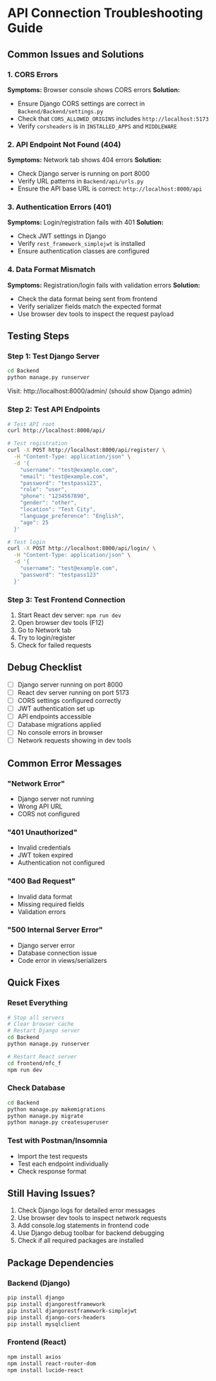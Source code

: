 # API Connection Troubleshooting Guide

## Common Issues and Solutions

### 1. **CORS Errors**
**Symptoms:** Browser console shows CORS errors
**Solution:** 
- Ensure Django CORS settings are correct in `Backend/Backend/settings.py`
- Check that `CORS_ALLOWED_ORIGINS` includes `http://localhost:5173`
- Verify `corsheaders` is in `INSTALLED_APPS` and `MIDDLEWARE`

### 2. **API Endpoint Not Found (404)**
**Symptoms:** Network tab shows 404 errors
**Solution:**
- Check Django server is running on port 8000
- Verify URL patterns in `Backend/api/urls.py`
- Ensure the API base URL is correct: `http://localhost:8000/api`

### 3. **Authentication Errors (401)**
**Symptoms:** Login/registration fails with 401
**Solution:**
- Check JWT settings in Django
- Verify `rest_framework_simplejwt` is installed
- Ensure authentication classes are configured

### 4. **Data Format Mismatch**
**Symptoms:** Registration/login fails with validation errors
**Solution:**
- Check the data format being sent from frontend
- Verify serializer fields match the expected format
- Use browser dev tools to inspect the request payload

## Testing Steps

### Step 1: Test Django Server
```bash
cd Backend
python manage.py runserver
```
Visit: http://localhost:8000/admin/ (should show Django admin)

### Step 2: Test API Endpoints
```bash
# Test API root
curl http://localhost:8000/api/

# Test registration
curl -X POST http://localhost:8000/api/register/ \
  -H "Content-Type: application/json" \
  -d '{
    "username": "test@example.com",
    "email": "test@example.com", 
    "password": "testpass123",
    "role": "user",
    "phone": "1234567890",
    "gender": "other",
    "location": "Test City",
    "language_preference": "English",
    "age": 25
  }'

# Test login
curl -X POST http://localhost:8000/api/login/ \
  -H "Content-Type: application/json" \
  -d '{
    "username": "test@example.com",
    "password": "testpass123"
  }'
```

### Step 3: Test Frontend Connection
1. Start React dev server: `npm run dev`
2. Open browser dev tools (F12)
3. Go to Network tab
4. Try to login/register
5. Check for failed requests

## Debug Checklist

- [ ] Django server running on port 8000
- [ ] React dev server running on port 5173
- [ ] CORS settings configured correctly
- [ ] JWT authentication set up
- [ ] API endpoints accessible
- [ ] Database migrations applied
- [ ] No console errors in browser
- [ ] Network requests showing in dev tools

## Common Error Messages

### "Network Error"
- Django server not running
- Wrong API URL
- CORS not configured

### "401 Unauthorized"
- Invalid credentials
- JWT token expired
- Authentication not configured

### "400 Bad Request"
- Invalid data format
- Missing required fields
- Validation errors

### "500 Internal Server Error"
- Django server error
- Database connection issue
- Code error in views/serializers

## Quick Fixes

### Reset Everything
```bash
# Stop all servers
# Clear browser cache
# Restart Django server
cd Backend
python manage.py runserver

# Restart React server
cd frontend/nfc_f
npm run dev
```

### Check Database
```bash
cd Backend
python manage.py makemigrations
python manage.py migrate
python manage.py createsuperuser
```

### Test with Postman/Insomnia
- Import the test requests
- Test each endpoint individually
- Check response format

## Still Having Issues?

1. Check Django logs for detailed error messages
2. Use browser dev tools to inspect network requests
3. Add console.log statements in frontend code
4. Use Django debug toolbar for backend debugging
5. Check if all required packages are installed

## Package Dependencies

### Backend (Django)
```bash
pip install django
pip install djangorestframework
pip install djangorestframework-simplejwt
pip install django-cors-headers
pip install mysqlclient
```

### Frontend (React)
```bash
npm install axios
npm install react-router-dom
npm install lucide-react
``` 